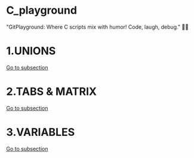 # C_playground
"GitPlayground: Where C scripts mix with humor! Code, laugh, debug." 🚀😄

# 1.UNIONS
[Go to subsection](\UNIONS\unions.md)

# 2.TABS & MATRIX
[Go to subsection](\TABS_&_MATRIX\TABS_&_MATRIX.md)

# 3.VARIABLES
[Go to subsection](\VARIABLES\VARIABLES.md)